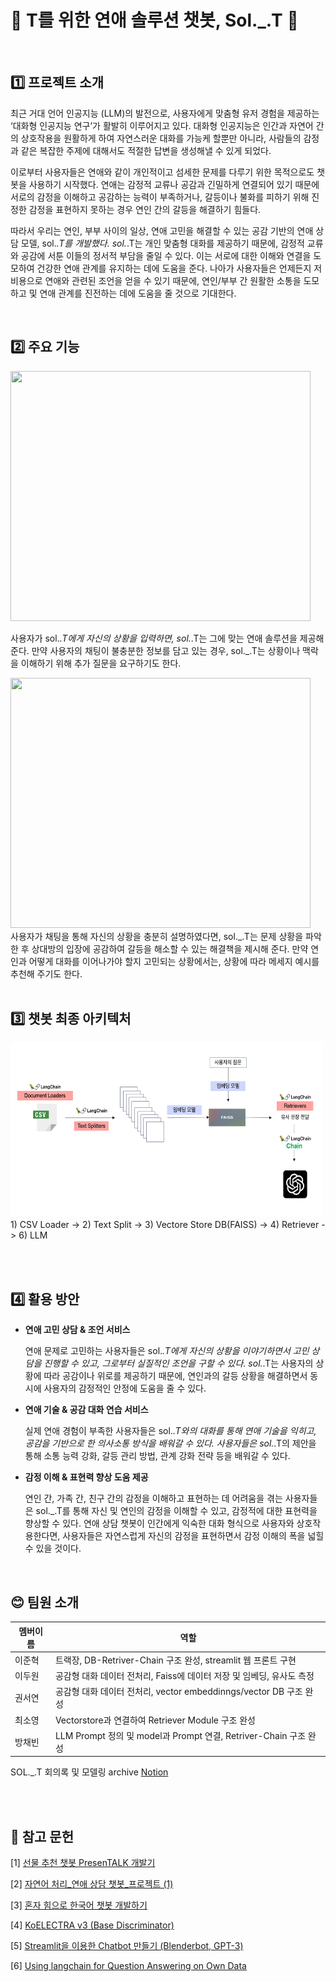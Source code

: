 # 💞 T를 위한 연애 솔루션 챗봇, Sol._.T 💞
<br>

## 1️⃣ 프로젝트 소개
 최근 거대 언어 인공지능 (LLM)의 발전으로, 사용자에게 맞춤형 유저 경험을 제공하는 ‘대화형 인공지능 연구’가 활발히 이루어지고 있다. 대화형 인공지능은 인간과 자연어 간의 상호작용을 원활하게 하여 자연스러운 대화를 가능케 할뿐만 아니라, 사람들의 감정과 같은 복잡한 주제에 대해서도 적절한 답변을 생성해낼 수 있게 되었다.

 이로부터 사용자들은 연애와 같이 개인적이고 섬세한 문제를 다루기 위한 목적으로도 챗봇을 사용하기 시작했다. 연애는 감정적 교류나 공감과 긴밀하게 연결되어 있기 때문에 서로의 감정을 이해하고 공감하는 능력이 부족하거나, 갈등이나 불화를 피하기 위해 진정한 감정을 표현하지 못하는 경우 연인 간의 갈등을 해결하기 힘들다.

 따라서 우리는 연인, 부부 사이의 일상, 연애 고민을 해결할 수 있는 공감 기반의 연애 상담 모델, sol._.T를 개발했다. sol._.T는 개인 맞춤형 대화를 제공하기 때문에, 감정적 교류와 공감에 서툰 이들의 정서적 부담을 줄일 수 있다. 이는 서로에 대한 이해와 연결을 도모하여 건강한 연애 관계를 유지하는 데에 도움을 준다. 나아가 사용자들은 언제든지 저비용으로 연애와 관련된 조언을 얻을 수 있기 때문에, 연인/부부 간 원활한 소통을 도모하고 및 연애 관계를 진전하는 데에 도움을 줄 것으로 기대한다.


<br>

## 2️⃣ 주요 기능
<img src = "https://github.com/coqls1229/Sol-T/assets/127406760/1c291849-e59f-4a5b-bdd6-636226b27ddf" width = "480" height = "400"/>
<br>

사용자가 sol._.T에게 자신의 상황을 입력하면, sol._.T는 그에 맞는 연애 솔루션을 제공해 준다. 만약 사용자의 채팅이 불충분한 정보를 담고 있는 경우, sol._.T는 상황이나 맥락을 이해하기 위해 추가 질문을 요구하기도 한다.

<img src = "https://github.com/coqls1229/Sol-T/assets/127406760/562c8951-f04b-4e02-a991-325b76e3afc3" width = "480" height = "400"/>

<br>
사용자가 채팅을 통해 자신의 상황을 충분히 설명하였다면, sol._.T는 문제 상황을 파악한 후 상대방의 입장에 공감하여 갈등을 해소할 수 있는 해결책을 제시해 준다. 만약 연인과 어떻게 대화를 이어나가야 할지 고민되는 상황에서는, 상황에 따라 메세지 예시를 추천해 주기도 한다. 

<br>
<br>

## 3️⃣ 챗봇 최종 아키텍처
<img src = "https://github.com/leejoon2067/Chat-Bot_Sol-T/blob/main/data/img/SOL_T%20%EC%95%84%ED%82%A4%ED%85%8D%EC%B3%90.png" width = "500" height = "280"/>
1) CSV Loader -> 2) Text Split -> 3) Vectore Store DB(FAISS) -> 4) Retriever -> 6) LLM 

<br><br>

## 4️⃣ 활용 방안
- **연애 고민 상담 & 조언 서비스**

  연애 문제로 고민하는 사용자들은 sol._.T에게 자신의 상황을 이야기하면서 고민 상담을 진행할 수 있고, 그로부터 실질적인 조언을 구할 수 있다. sol._.T는 사용자의 상황에 따라 공감이나 위로를 제공하기 때문에, 연인과의 갈등 상황을 해결하면서 동시에 사용자의 감정적인 안정에 도움을 줄 수 있다.

- **연애 기술 & 공감 대화 연습 서비스**

  실제 연애 경험이 부족한 사용자들은 sol._.T와의 대화를 통해 연애 기술을 익히고, 공감을 기반으로 한 의사소통 방식을 배워갈 수 있다. 사용자들은 sol._.T의 제안을 통해 소통 능력 강화, 갈등 관리 방법, 관계 강화 전략 등을 배워갈 수 있다.
  
- **감정 이해 & 표현력 향상 도움 제공**

  연인 간, 가족 간, 친구 간의 감정을 이해하고 표현하는 데 어려움을 겪는 사용자들은 sol._.T를 통해 자신 및 연인의 감정을 이해할 수 있고, 감정적에 대한 표현력을 향상할 수 있다. 연애 상담 챗봇이 인간에게 익숙한 대화 형식으로 사용자와 상호작용한다면, 사용자들은 자연스럽게 자신의 감정을 표현하면서 감정 이해의 폭을 넓힐 수 있을 것이다.

<br>

## 😊 팀원 소개
|멤버이름|역할|
|------|---|
|이준혁| 트랙장, DB-Retriver-Chain 구조 완성, streamlit 웹 프론트 구현 |
|이두원| 공감형 대화 데이터 전처리, Faiss에 데이터 저장 및 임베딩, 유사도 측정 |
|권서연| 공감형 대화 데이터 전처리, vector embeddinngs/vector DB 구조 완성 |
|최소영| Vectorstore과 연결하여 Retriever Module 구조 완성 |
|방채빈| LLM Prompt 정의 및 model과 Prompt 연결, Retriver-Chain 구조 완성 |

SOL._.T 회의록 및 모델링 archive [Notion](https://simple-board-99d.notion.site/88e6854a57234b8b92e8c01e070115a4)

<br><br>

## 📑 참고 문헌
[1] [선물 추천 챗봇 PresenTALK 개발기](https://github.com/mu0gum/nlp_research?tab=readme-ov-file)

[2] [자연어 처리_연애 상담 챗봇_프로젝트 (1)](https://velog.io/@min0731/%EC%9E%90%EC%97%B0%EC%96%B4-%EC%B2%98%EB%A6%AC%EC%97%B0%EC%95%A0-%EC%83%81%EB%8B%B4-%EC%B1%97%EB%B4%87%ED%94%84%EB%A1%9C%EC%A0%9D%ED%8A%B8-1)

[3] [혼자 힘으로 한국어 챗봇 개발하기](https://exagen.tistory.com/notice/63)

[4] [KoELECTRA v3 (Base Discriminator)](https://huggingface.co/monologg/koelectra-base-v3-discriminator)

[5] [Streamlit을 이용한 Chatbot 만들기 (Blenderbot, GPT-3)](https://yunwoong.tistory.com/227)

[6] [Using langchain for Question Answering on Own Data](https://medium.com/@onkarmishra/using-langchain-for-question-answering-on-own-data-3af0a82789ed)
